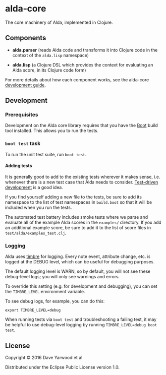 # alda-core

The core machinery of Alda, implemented in Clojure.

## Components

* **alda.parser** (reads Alda code and transforms it into Clojure code in the context of the `alda.lisp` namespace)

* **alda.lisp** (a Clojure DSL which provides the context for evaluating an Alda score, in its Clojure code form)

For more details about how each component works, see the alda-core [development guide](doc/development-guide.md).

## Development

### Prerequisites

Development on the Alda core library requires that you have the [Boot](http://boot-clj.com) build tool installed. This allows you to run the tests.

### `boot test` task

To run the unit test suite, run `boot test`.

#### Adding tests

It is generally good to add to the existing tests wherever it makes sense, i.e. whenever there is a new test case that Alda needs to consider. [Test-driven development](https://en.wikipedia.org/wiki/Test-driven_development) is a good idea.

If you find yourself adding a new file to the tests, be sure to add its namespace to the list of test namespaces in `build.boot` so that it will be included when you run the tests.

The automated test battery includes smoke tests where we parse and evaluate all of the example Alda scores in the `examples/` directory. If you add an additional example score, be sure to add it to the list of score files in `test/alda/examples_test.clj`.

### Logging

Alda uses [timbre](https://github.com/ptaoussanis/timbre) for logging. Every note event, attribute change, etc. is logged at the DEBUG level, which can be useful for debugging purposes.

The default logging level is WARN, so by default, you will not see these debug-level logs; you will only see warnings and errors.

To override this setting (e.g. for development and debugging), you can set the `TIMBRE_LEVEL` environment variable.

To see debug logs, for example, you can do this:

    export TIMBRE_LEVEL=debug

When running tests via `boot test` and troubleshooting a failing test, it may be helpful to use debug-level logging by running `TIMBRE_LEVEL=debug boot test`.

## License

Copyright © 2016 Dave Yarwood et al

Distributed under the Eclipse Public License version 1.0.
